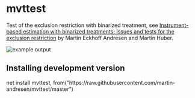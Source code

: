 # mvttest

Test of the exclusion restriction with binarized treatment, see <a href="https://drive.google.com/file/d/13OPistgXlfssC2q4Uszqw9c-BMxDjkHR/view">Instrument-based estimation with binarized treatments: Issues and tests for the exclusion restriction</a> by Martin Eckhoff Andresen and Martin Huber.

![example output](https://github.com/martin-andresen/mvttest/blob/master/baselinecard.png)

<h2>Installing development version</h2>
net install mvttest, from("https://raw.githubusercontent.com/martin-andresen/mvttest/master")
